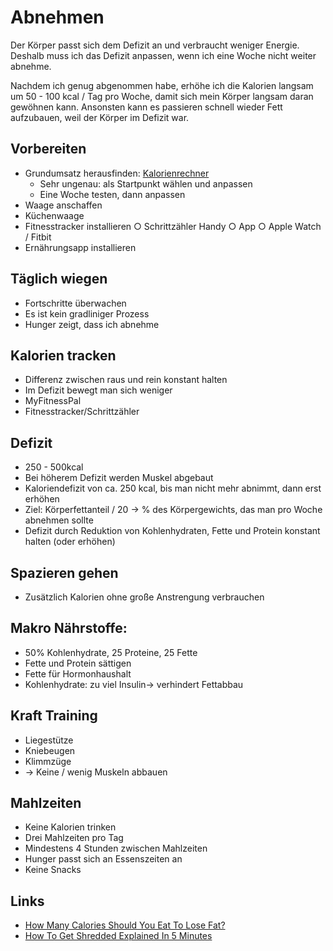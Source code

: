 # Abnehmen

Der Körper passt sich dem Defizit an und verbraucht weniger Energie. Deshalb muss ich das Defizit anpassen, wenn ich eine Woche nicht weiter abnehme.

Nachdem ich genug abgenommen habe, erhöhe ich die Kalorien langsam um 50 - 100 kcal / Tag pro Woche, damit sich mein Körper langsam daran gewöhnen kann.
Ansonsten kann es passieren schnell wieder Fett aufzubauen, weil der Körper im Defizit war.

## Vorbereiten 

- Grundumsatz herausfinden: [Kalorienrechner](https://fitness-experts.de/kalorienrechner)
    + Sehr ungenau: als Startpunkt wählen und anpassen
    + Eine Woche testen, dann anpassen
- Waage anschaffen
- Küchenwaage
- Fitnesstracker installieren
    ○ Schrittzähler Handy
    ○ App
    ○ Apple Watch / Fitbit
- Ernährungsapp installieren

## Täglich wiegen

- Fortschritte überwachen
- Es ist kein gradliniger Prozess
- Hunger zeigt, dass ich abnehme

## Kalorien tracken

- Differenz zwischen raus und rein konstant halten
- Im Defizit bewegt man sich weniger
- MyFitnessPal 
- Fitnesstracker/Schrittzähler 

## Defizit

- 250 - 500kcal
- Bei höherem Defizit werden Muskel abgebaut
- Kaloriendefizit von ca. 250 kcal, bis man nicht mehr abnimmt, dann erst erhöhen
- Ziel: Körperfettanteil / 20 -> % des Körpergewichts, das man pro Woche abnehmen sollte
- Defizit durch Reduktion von Kohlenhydraten, Fette und Protein konstant halten (oder erhöhen)

## Spazieren gehen

- Zusätzlich Kalorien ohne große Anstrengung verbrauchen

## Makro Nährstoffe: 
- 50% Kohlenhydrate, 25 Proteine, 25 Fette
- Fette und Protein sättigen
- Fette für Hormonhaushalt
- Kohlenhydrate: zu viel Insulin-> verhindert Fettabbau

## Kraft Training
- Liegestütze
- Kniebeugen
- Klimmzüge
- -> Keine / wenig Muskeln abbauen

## Mahlzeiten

- Keine Kalorien trinken
- Drei Mahlzeiten pro Tag
- Mindestens 4 Stunden zwischen Mahlzeiten
- Hunger passt sich an Essenszeiten an
- Keine Snacks

## Links 

- [How Many Calories Should You Eat To Lose Fat?](https://www.youtube.com/watch?v=rBUsZvMD-Qk)
- [How To Get Shredded Explained In 5 Minutes](https://www.youtube.com/watch?v=m9RVTdZhysY)